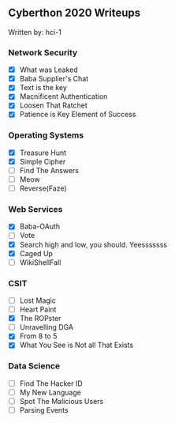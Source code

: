 ## Cyberthon 2020 Writeups
Written by: hci-1

### Network Security
* [x] What was Leaked
* [x] Baba Supplier's Chat
* [x] Text is the key
* [x] Macnificent Authentication
* [x] Loosen That Ratchet
* [x] Patience is Key Element of Success

### Operating Systems
* [x] Treasure Hunt
* [x] Simple Cipher
* [ ] Find The Answers
* [ ] Meow
* [ ] Reverse(Faze)

### Web Services
* [x] Baba-OAuth
* [ ] Vote
* [x] Search high and low, you should. Yeesssssss
* [x] Caged Up
* [ ] WikiShellFall

### CSIT
* [ ] Lost Magic
* [ ] Heart Paint
* [x] The ROPster
* [ ] Unravelling DGA
* [x] From 8 to 5
* [x] What You See is Not all That Exists

### Data Science
* [ ] Find The Hacker ID
* [ ] My New Language
* [ ] Spot The Malicious Users
* [ ] Parsing Events
